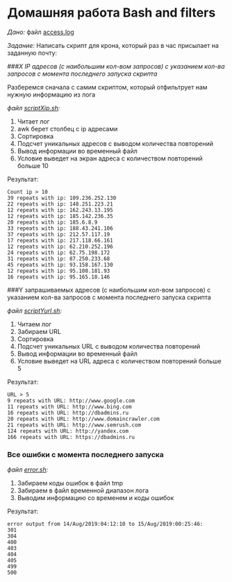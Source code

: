 # Домашняя работа Bash and filters
_Дано:_
файл [access.log](access.log)

_Задание:_
Написать скрипт для крона, который раз в час присылает на заданную почту:

###_X IP адресов (с наибольшим кол-вом запросов) с указанием кол-ва запросов c момента последнего запуска скрипта_

Разберемся сначала с самим скриптом, который отфильтрует нам нужную информацию из лога

_файл [scriptXip.sh](scriptXip.sh):_

1. Читает лог
2. awk берет столбец с ip адресами
3. Сортировка
4. Подсчет уникальных адресов с выводом количества повторений
5. Вывод информации во временный файл
6. Условие выведет на экран адреса с количеством повторений больше 10

Результат:

```out
Count ip > 10
39 repeats with ip: 109.236.252.130
22 repeats with ip: 148.251.223.21
12 repeats with ip: 162.243.13.195
12 repeats with ip: 185.142.236.35
20 repeats with ip: 185.6.8.9
33 repeats with ip: 188.43.241.106
37 repeats with ip: 212.57.117.19
17 repeats with ip: 217.118.66.161
12 repeats with ip: 62.210.252.196
24 repeats with ip: 62.75.198.172
31 repeats with ip: 87.250.233.68
45 repeats with ip: 93.158.167.130
12 repeats with ip: 95.108.181.93
16 repeats with ip: 95.165.18.146
```

###Y запрашиваемых адресов (с наибольшим кол-вом запросов) с указанием кол-ва запросов c момента последнего запуска скрипта

_файл [scriptYurl.sh](scriptYurl.sh):_

1. Читаем лог
2. Забираем URL
3. Сортировка
4. Подсчет уникальных URL с выводом количества повторений
5. Вывод информации во временный файл
6. Условие выведет на URL адреса с количеством повторений больше 5

Результат:
```out2
URL > 5
9 repeats with URL: http://www.google.com
11 repeats with URL: http://www.bing.com
16 repeats with URL: http://dbadmins.ru
20 repeats with URL: http://www.domaincrawler.com
21 repeats with URL: http://www.semrush.com
124 repeats with URL: http://yandex.com
166 repeats with URL: https://dbadmins.ru
```



### Все ошибки c момента последнего запуска

_файл [error.sh](error.sh):_

1. Забираем коды ошибок в файл tmp
2. Забираем в файл временной диапазон лога
3. Выводим информацию со временем и коды ошибок

Результат:

```out3
error output from 14/Aug/2019:04:12:10 to 15/Aug/2019:00:25:46:
301
304
400
403
404
405
499
500
```
